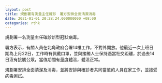 ```yaml
---
layout: post
title: 規劃署有測量主任確診　署方安排全面清潔消毒
date: 2021-01-01 20:28:24.000000000 +08:00
categories: rthk
---
```


規劃署一名測量主任確診新型冠狀病毒。

署方表示，有關人員在北角政府合署14樓工作，不對外開放。他最近一次上班日期為上月22日，工作時有佩戴口罩，並與接觸人士保持適當社交距離，於過去14日沒有接觸公眾，當值期間有量度體溫，體溫正常。

規劃署安排全面清潔及消毒，並將安排與確診者共同當值的人員在家工作，並接受病毒測試。

